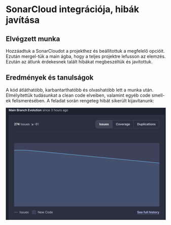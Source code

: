 # SonarCloud integrációja, hibák javítása

## Elvégzett munka

Hozzáadtuk a SonarCloudot a projekthez és beállítottuk a megfelelő opcióit. Ezután mergel-tük a main ágba, hogy a teljes projektre lefusson az elemzés. Ezután az átlunk érdekesnek talált hibákat megbeszéltük és javítottuk.

## Eredmények és tanulságok

A kód átláthatóbb, karbantarthatóbb és olvashatóbb lett a munka után. Elmélyítettük tudásunkat a clean code elveiben, valamint egyéb code smell-ek felismerésében. A feladat során rengeteg hibát sikerült kijavítanunk:

![eredmény](sonarcloud-fix-result.png)
